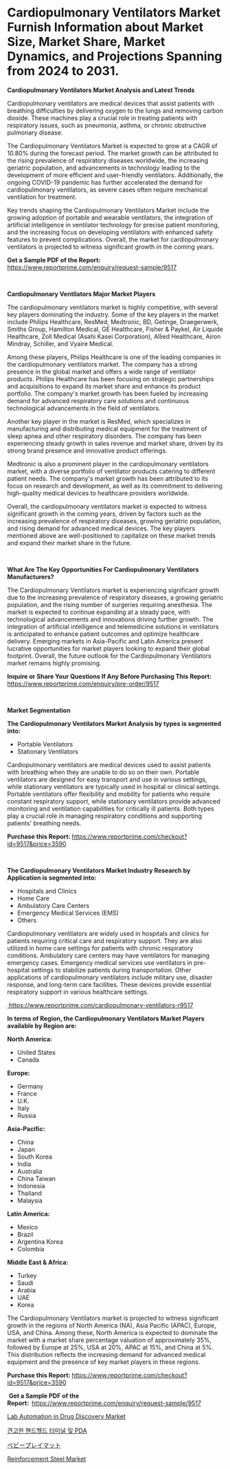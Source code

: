 <p><h1>Cardiopulmonary Ventilators Market Furnish Information about Market Size, Market Share, Market Dynamics, and Projections Spanning from 2024 to 2031.</h1></p><p><strong>Cardiopulmonary Ventilators Market Analysis and Latest Trends</strong></p>
<p><p>Cardiopulmonary ventilators are medical devices that assist patients with breathing difficulties by delivering oxygen to the lungs and removing carbon dioxide. These machines play a crucial role in treating patients with respiratory issues, such as pneumonia, asthma, or chronic obstructive pulmonary disease.</p><p>The Cardiopulmonary Ventilators Market is expected to grow at a CAGR of 10.80% during the forecast period. The market growth can be attributed to the rising prevalence of respiratory diseases worldwide, the increasing geriatric population, and advancements in technology leading to the development of more efficient and user-friendly ventilators. Additionally, the ongoing COVID-19 pandemic has further accelerated the demand for cardiopulmonary ventilators, as severe cases often require mechanical ventilation for treatment.</p><p>Key trends shaping the Cardiopulmonary Ventilators Market include the growing adoption of portable and wearable ventilators, the integration of artificial intelligence in ventilator technology for precise patient monitoring, and the increasing focus on developing ventilators with enhanced safety features to prevent complications. Overall, the market for cardiopulmonary ventilators is projected to witness significant growth in the coming years.</p></p>
<p><strong>Get a Sample PDF of the Report:&nbsp;</strong> <a href="https://www.reportprime.com/enquiry/request-sample/9517">https://www.reportprime.com/enquiry/request-sample/9517</a></p>
<p>&nbsp;</p>
<p><strong>Cardiopulmonary Ventilators Major Market Players</strong></p>
<p><p>The cardiopulmonary ventilators market is highly competitive, with several key players dominating the industry. Some of the key players in the market include Philips Healthcare, ResMed, Medtronic, BD, Getinge, Draegerwerk, Smiths Group, Hamilton Medical, GE Healthcare, Fisher & Paykel, Air Liquide Healthcare, Zoll Medical (Asahi Kasei Corporation), Allied Healthcare, Airon Mindray, Schiller, and Vyaire Medical.</p><p>Among these players, Philips Healthcare is one of the leading companies in the cardiopulmonary ventilators market. The company has a strong presence in the global market and offers a wide range of ventilator products. Philips Healthcare has been focusing on strategic partnerships and acquisitions to expand its market share and enhance its product portfolio. The company's market growth has been fueled by increasing demand for advanced respiratory care solutions and continuous technological advancements in the field of ventilators.</p><p>Another key player in the market is ResMed, which specializes in manufacturing and distributing medical equipment for the treatment of sleep apnea and other respiratory disorders. The company has been experiencing steady growth in sales revenue and market share, driven by its strong brand presence and innovative product offerings.</p><p>Medtronic is also a prominent player in the cardiopulmonary ventilators market, with a diverse portfolio of ventilator products catering to different patient needs. The company's market growth has been attributed to its focus on research and development, as well as its commitment to delivering high-quality medical devices to healthcare providers worldwide.</p><p>Overall, the cardiopulmonary ventilators market is expected to witness significant growth in the coming years, driven by factors such as the increasing prevalence of respiratory diseases, growing geriatric population, and rising demand for advanced medical devices. The key players mentioned above are well-positioned to capitalize on these market trends and expand their market share in the future.</p></p>
<p>&nbsp;</p>
<p><strong>What Are The Key Opportunities For Cardiopulmonary Ventilators Manufacturers?</strong></p>
<p><p>The Cardiopulmonary Ventilators market is experiencing significant growth due to the increasing prevalence of respiratory diseases, a growing geriatric population, and the rising number of surgeries requiring anesthesia. The market is expected to continue expanding at a steady pace, with technological advancements and innovations driving further growth. The integration of artificial intelligence and telemedicine solutions in ventilators is anticipated to enhance patient outcomes and optimize healthcare delivery. Emerging markets in Asia-Pacific and Latin America present lucrative opportunities for market players looking to expand their global footprint. Overall, the future outlook for the Cardiopulmonary Ventilators market remains highly promising.</p></p>
<p><strong>Inquire or Share Your Questions If Any Before Purchasing This Report:</strong> <a href="https://www.reportprime.com/enquiry/pre-order/9517">https://www.reportprime.com/enquiry/pre-order/9517</a></p>
<p>&nbsp;</p>
<p><strong>Market Segmentation</strong></p>
<p><strong>The Cardiopulmonary Ventilators Market Analysis by types is segmented into:</strong></p>
<p><ul><li>Portable Ventilators</li><li>Stationary Ventilators</li></ul></p>
<p><p>Cardiopulmonary ventilators are medical devices used to assist patients with breathing when they are unable to do so on their own. Portable ventilators are designed for easy transport and use in various settings, while stationary ventilators are typically used in hospital or clinical settings. Portable ventilators offer flexibility and mobility for patients who require constant respiratory support, while stationary ventilators provide advanced monitoring and ventilation capabilities for critically ill patients. Both types play a crucial role in managing respiratory conditions and supporting patients' breathing needs.</p></p>
<p><strong>Purchase this Report:&nbsp;</strong><a href="https://www.reportprime.com/checkout?id=9517&price=3590">https://www.reportprime.com/checkout?id=9517&price=3590</a></p>
<p>&nbsp;</p>
<p><strong>The Cardiopulmonary Ventilators Market Industry Research by Application is segmented into:</strong></p>
<p><ul><li>Hospitals and Clinics</li><li>Home Care</li><li>Ambulatory Care Centers</li><li>Emergency Medical Services (EMS)</li><li>Others</li></ul></p>
<p><p>Cardiopulmonary ventilators are widely used in hospitals and clinics for patients requiring critical care and respiratory support. They are also utilized in home care settings for patients with chronic respiratory conditions. Ambulatory care centers may have ventilators for managing emergency cases. Emergency medical services use ventilators in pre-hospital settings to stabilize patients during transportation. Other applications of cardiopulmonary ventilators include military use, disaster response, and long-term care facilities. These devices provide essential respiratory support in various healthcare settings.</p></p>
<p><a href="https://www.reportprime.com/cardiopulmonary-ventilators-r9517">&nbsp;https://www.reportprime.com/cardiopulmonary-ventilators-r9517</a></p>
<p><strong>In terms of Region, the Cardiopulmonary Ventilators Market Players available by Region are:</strong></p>
<p>
    <p> <strong> North America: </strong>
        <ul>
            <li>United States</li>
            <li>Canada</li>
        </ul>
        </p> 
    <p> <strong> Europe: </strong>
        <ul>
            <li>Germany</li>
            <li>France</li>
            <li>U.K.</li>
            <li>Italy</li>
            <li>Russia</li>
        </ul>
        </p> 
    <p> <strong> Asia-Pacific: </strong>
        <ul>
            <li>China</li>
            <li>Japan</li>
            <li>South Korea</li>
            <li>India</li>
            <li>Australia</li>
            <li>China Taiwan</li>
            <li>Indonesia</li>
            <li>Thailand</li>
            <li>Malaysia</li>
        </ul>
        </p> 
    <p> <strong> Latin America: </strong>
        <ul>
            <li>Mexico</li>
            <li>Brazil</li>
            <li>Argentina Korea</li>
            <li>Colombia</li>
        </ul>
        </p> 
    <p> <strong> Middle East & Africa: </strong>
        <ul>
            <li>Turkey</li>
            <li>Saudi</li>
            <li>Arabia</li>
            <li>UAE</li>
            <li>Korea</li>
        </ul>
    </p>
    </p>
<p><p>The Cardiopulmonary Ventilators market is projected to witness significant growth in the regions of North America (NA), Asia Pacific (APAC), Europe, USA, and China. Among these, North America is expected to dominate the market with a market share percentage valuation of approximately 35%, followed by Europe at 25%, USA at 20%, APAC at 15%, and China at 5%. This distribution reflects the increasing demand for advanced medical equipment and the presence of key market players in these regions.</p></p>
<p><strong>Purchase this Report: </strong><a href="https://www.reportprime.com/checkout?id=9517&price=3590">https://www.reportprime.com/checkout?id=9517&price=3590</a></p>
<p>&nbsp;<strong>Get a Sample PDF of the Report:&nbsp;&nbsp;</strong><a href="https://www.reportprime.com/enquiry/request-sample/9517">https://www.reportprime.com/enquiry/request-sample/9517</a></p>
<p><strong></strong></p>
<p><p><a href="https://github.com/FassouRP/Market-Research-Report-List-5/blob/main/lab-automation-in-drug-discovery-market.md">Lab Automation in Drug Discovery Market</a></p><p><a href="https://github.com/lkwggful07722/Market-Research-Report-List-3/blob/main/9660785103035.md">견고한 핸드헬드 터미널 및 PDA</a></p><p><a href="https://github.com/mathieurico66/Market-Research-Report-List-2/blob/main/305500186446.md">ベビープレイマット</a></p><p><a href="https://issuu.com/reportprime-2/docs/reinforcement-steel-market-size-2030.pptx">Reinforcement Steel Market</a></p></p>